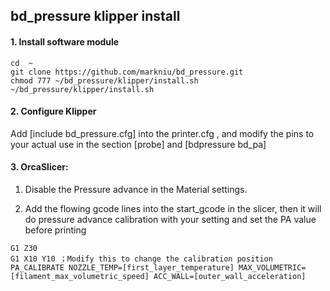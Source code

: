 ## bd_pressure klipper install


#### 1. Install software module
```
cd  ~
git clone https://github.com/markniu/bd_pressure.git
chmod 777 ~/bd_pressure/klipper/install.sh
~/bd_pressure/klipper/install.sh
```

#### 2. Configure Klipper

Add [include bd_pressure.cfg] into the printer.cfg , and modify the pins to your actual use in the section [probe] and [bdpressure bd_pa]

#### 3. OrcaSlicer:

1. Disable the Pressure advance in the Material settings.

2. Add the flowing gcode lines into the start_gcode in the slicer, then it will do pressure advance calibration with your setting and set the PA value before printing
```
G1 Z30
G1 X10 Y10 ；Modify this to change the calibration position
PA_CALIBRATE NOZZLE_TEMP=[first_layer_temperature] MAX_VOLUMETRIC=[filament_max_volumetric_speed] ACC_WALL=[outer_wall_acceleration]
```





